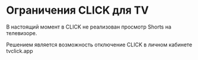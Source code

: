 # Ограничения CLICK для TV 

В настоящий момент в CLICK не реализован просмотр Shorts на телевизоре.

Решением является возможность отключение CLICK в личном кабинете tvclick.app